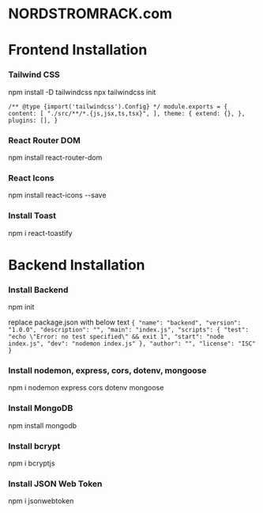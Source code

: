 # NORDSTROMRACK.com

# Frontend Installation

### Tailwind CSS

npm install -D tailwindcss
npx tailwindcss init

`/** @type {import('tailwindcss').Config} */
module.exports = {
  content: [
    "./src/**/*.{js,jsx,ts,tsx}",
  ],
  theme: {
    extend: {},
  },
  plugins: [],
}`

### React Router DOM

npm install react-router-dom

### React Icons

npm install react-icons --save

### Install Toast

npm i react-toastify

# Backend Installation

### Install Backend

npm init

replace package.json with below text
`{
"name": "backend",
"version": "1.0.0",
"description": "",
"main": "index.js",
"scripts": {
"test": "echo \"Error: no test specified\" && exit 1",
"start": "node index.js",
"dev": "nodemon index.js"
},
"author": "",
"license": "ISC"
}`

### Install nodemon, express, cors, dotenv, mongoose

npm i nodemon express cors dotenv mongoose

### Install MongoDB

npm install mongodb

### Install bcrypt

npm i bcryptjs

### Install JSON Web Token

npm i jsonwebtoken
